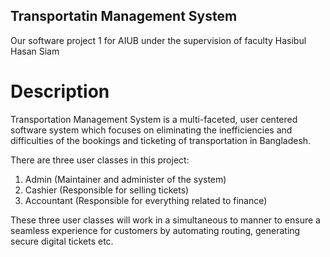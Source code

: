 ## Transportatin Management System
Our software project 1 for AIUB under the supervision of faculty Hasibul Hasan Siam


# Description
Transportation Management System is a multi-faceted, user centered software system which focuses on eliminating the inefficiencies and difficulties of the bookings and ticketing of transportation in Bangladesh.

There are three user classes in this project:
1.	Admin (Maintainer and administer of the system)
2.	Cashier (Responsible for selling tickets)
3.	Accountant (Responsible for everything related to finance)

These three user classes will work in a simultaneous to manner to ensure a seamless experience for customers by automating routing, generating secure digital tickets etc.
